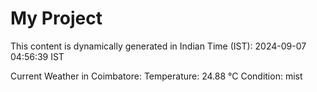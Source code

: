 # My Project

This content is dynamically generated in Indian Time (IST): 2024-09-07 04:56:39 IST


Current Weather in Coimbatore:
Temperature: 24.88 °C
Condition: mist
